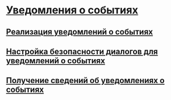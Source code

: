 # [Уведомления о событиях](event-notifications.md)
## [Реализация уведомлений о событиях](implement-event-notifications.md)
## [Настройка безопасности диалогов для уведомлений о событиях](configure-dialog-security-for-event-notifications.md)
## [Получение сведений об уведомлениях о событиях](get-information-about-event-notifications.md)

